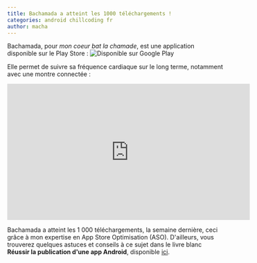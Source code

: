 ```yaml
---
title: Bachamada a atteint les 1000 téléchargements !
categories: android chillcoding fr
author: macha
---
```


Bachamada, pour _mon coeur bat la chamade_, est une application disponible sur
le Play Store :
![Disponible sur Google Play](https://play.google.com/intl/en_us/badges/images/generic/fr_badge_web_generic.png)

Elle permet de suivre sa fréquence cardiaque sur le long terme, notamment avec
une montre connectée :

<iframe width="560" height="315" src="https://www.youtube.com/embed/RRMYrJeAArU" frameborder="0" allowfullscreen></iframe>

Bachamada a atteint les 1 000 téléchargements, la semaine dernière, ceci grâce à
mon expertise en App Store Optimisation (ASO). D'ailleurs, vous trouverez
quelques astuces et conseils à ce sujet dans le livre blanc **Réussir la
publication d'une app Android**, disponible [ici](/subscribe-aso/).
